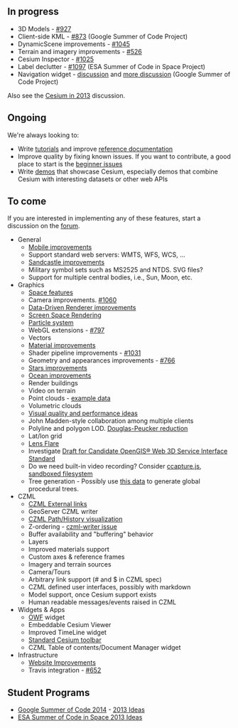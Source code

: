 ## In progress
* 3D Models - [#927](https://github.com/AnalyticalGraphicsInc/cesium/issues/927)
* Client-side KML - [#873](https://github.com/AnalyticalGraphicsInc/cesium/issues/873) (Google Summer of Code Project)
* DynamicScene improvements - [#1045](https://github.com/AnalyticalGraphicsInc/cesium/issues/1045)
* Terrain and imagery improvements - [#526](https://github.com/AnalyticalGraphicsInc/cesium/issues/526)
* Cesium Inspector - [#1025](https://github.com/AnalyticalGraphicsInc/cesium/issues/1025)
* Label declutter - [#1097](https://github.com/AnalyticalGraphicsInc/cesium/issues/1097) (ESA Summer of Code in Space Project)
* Navigation widget - [discussion](https://groups.google.com/forum/#!topic/cesium-dev/TcSLrG0MAnk) and [more discussion](https://groups.google.com/forum/#!topic/cesium-dev/OdhHnshN9fA) (Google Summer of Code Project)

Also see the [Cesium in 2013](https://groups.google.com/forum/#!topic/cesium-dev/roG1XTqbcUk) discussion.

## Ongoing

We're always looking to:
* Write [tutorials](Tutorials-Details) and improve [reference documentation](http://cesiumjs.org/refdoc.html)
* Improve quality by fixing known issues.  If you want to contribute, a good place to start is the [beginner issues](https://github.com/AnalyticalGraphicsInc/cesium/issues?direction=desc&labels=beginner&page=1&sort=updated&state=open)
* Write [demos](http://cesiumjs.org/demos.html) that showcase Cesium, especially demos that combine Cesium with interesting datasets or other web APIs

## To come

If you are interested in implementing any of these features, start a discussion on the [forum](http://cesiumjs.org/forum.html).

* General
  * [Mobile improvements](Mobile-Details)
  * Support standard web servers: WMTS, WFS, WCS, ...
  * [Sandcastle improvements](Sandcastle-Details)
  * Military symbol sets such as MS2525 and NTDS.  SVG files?
  * Support for multiple central bodies, i.e., Sun, Moon, etc.
* Graphics
  * [Space features](Space-features)
  * Camera improvements. [#1060](https://github.com/AnalyticalGraphicsInc/cesium/issues/1060)
  * [Data-Driven Renderer improvements](Data-Driven-Renderer-Details)
  * [Screen Space Rendering](Screen-Space-Rendering-Details)
  * [Particle system](Particle-System-Details)
  * WebGL extensions - [#797](https://github.com/AnalyticalGraphicsInc/cesium/issues/797)
  * Vectors
  * [Material improvements](https://github.com/AnalyticalGraphicsInc/cesium/wiki/Material-System-Details)
  * Shader pipeline improvements - [#1031](https://github.com/AnalyticalGraphicsInc/cesium/issues/1031)
  * Geometry and appearances improvements - [#766](https://github.com/AnalyticalGraphicsInc/cesium/issues/766)
  * [Stars improvements](Stars-Details)
  * [Ocean improvements](Ocean-Details)
  * Render buildings
  * Video on terrain
  * Point clouds - [example data](http://kos.informatik.uni-osnabrueck.de/3Dscans/)
  * Volumetric clouds
  * [Visual quality and performance ideas](Visual-Quality-and-Performance-Details)
  * John Madden-style collaboration among multiple clients
  * Polyline and polygon LOD.  [Douglas-Peucker reduction](http://www.bowdoin.edu/~ltoma/teaching/cs350/spring06/Lecture-Handouts/hershberger92speeding.pdf)
  * Lat/lon grid
  * [Lens Flare](http://www.john-chapman.net/content.php?id=18)
  * Investigate [Draft for Candidate OpenGIS® Web 3D Service Interface Standard](portal.opengeospatial.org/files/?artifact_id=36390)
  * Do we need built-in video recording?  Consider [ccapture.js](https://github.com/spite/ccapture.js), [sandboxed filesystem](https://gist.github.com/4370822)
  * Tree generation - Possibly use [this data](http://glcf.umd.edu/data/) to generate global procedural trees.
* CZML
  * [CZML External links](External-links)
  * GeoServer CZML writer
  * [CZML Path/History visualization](CZML-History-visualization-details)
  * Z-ordering - [czml-writer issue](https://github.com/AnalyticalGraphicsInc/czml-writer/issues/20)
  * Buffer availability and "buffering" behavior
  * Layers
  * Improved materials support
  * Custom axes & reference frames
  * Imagery and terrain sources
  * Camera/Tours
  * Arbitrary link support (# and $ in CZML spec)
  * CZML defined user interfaces, possibly with markdown
  * Model support, once Cesium support exists
  * Human readable messages/events raised in CZML
* Widgets & Apps
  * [OWF](https://www.owfgoss.org/) widget
  * Embeddable Cesium Viewer
  * Improved TimeLine widget
  * [Standard Cesium toolbar](Cesium-standard-actions)
  * CZML Table of contents/Document Manager widget
* Infrastructure
  * [Website Improvements](Website-Improvement-Details)
  * Travis integration - [#652](https://github.com/AnalyticalGraphicsInc/cesium/issues/652)

## Student Programs

* [Google Summer of Code 2014](http://googleblog.blogspot.com/2013/10/50-million-lines-of-code-and-counting.html) - [2013 Ideas](Google-Summer-of-Code-Ideas)
* [ESA Summer of Code in Space 2013 Ideas](ESA-Summer-of-Code-in-Space-Ideas)